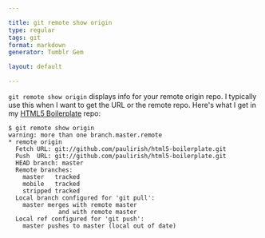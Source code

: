 ```yaml
---

title: git remote show origin
type: regular
tags: git
format: markdown
generator: Tumblr Gem

layout: default

---
```


`git remote show origin` displays info for your remote origin repo. I typically use this when I want to get the URL or the remote repo. Here's what I get in my [HTML5 Boilerplate](https://github.com/paulirish/html5-boilerplate) repo:

    $ git remote show origin
    warning: more than one branch.master.remote
    * remote origin
      Fetch URL: git://github.com/paulirish/html5-boilerplate.git
      Push  URL: git://github.com/paulirish/html5-boilerplate.git
      HEAD branch: master
      Remote branches:
        master   tracked
        mobile   tracked
        stripped tracked
      Local branch configured for 'git pull':
        master merges with remote master
                  and with remote master
      Local ref configured for 'git push':
        master pushes to master (local out of date)
